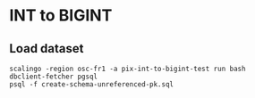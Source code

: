 # INT to BIGINT

## Load dataset
``` shell
scalingo -region osc-fr1 -a pix-int-to-bigint-test run bash
dbclient-fetcher pgsql
psql -f create-schema-unreferenced-pk.sql
```
